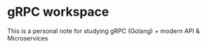 # gRPC workspace

This is a personal note for studying gRPC (Golang) + modern API & Microservices  
